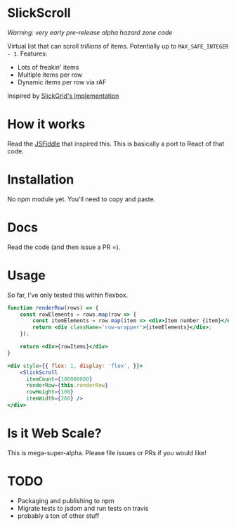 # SlickScroll

_Warning: very early pre-release alpha hazard zone code_

Virtual list that can scroll *trillions* of items. Potentially up to `MAX_SAFE_INTEGER - 1`. Features:

* Lots of freakin' items
* Multiple items per row
* Dynamic items per row via rAF

Inspired by [SlickGrid's Implementation](https://github.com/mleibman/SlickGrid/issues/22) 

# How it works

Read the [JSFiddle](http://jsfiddle.net/SDa2B/4/) that inspired this. This is basically a port to React of that code.

# Installation

No npm module yet. You'll need to copy and paste.

# Docs

Read the code (and then issue a PR =).

# Usage

So far, I've only tested this within flexbox.

```jsx
function renderRow(rows) => {
    const rowElements = rows.map(row => {
        const itemElements = row.map(item => <div>Item number {item}</div>)
        return <div className='row-wrapper'>{itemElements}</div>;
    });

    return <div>{rowItems}</div>
}

<div style={{ flex: 1, display: 'flex', }}>
    <SlickScroll
      itemCount={100000000}
      renderRow={this.renderRow}
      rowHeight={100}
      itemWidth={260} />
</div>
```

# Is it Web Scale?

This is mega-super-alpha. Please file issues or PRs if you would like!

# TODO

- Packaging and publishing to npm
- Migrate tests to jsdom and run tests on travis
- probably a ton of other stuff
